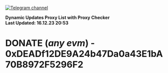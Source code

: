 [![Telegram channel](https://img.shields.io/endpoint?url=https://runkit.io/damiankrawczyk/telegram-badge/branches/master?url=https://t.me/n4z4v0d)](https://t.me/n4z4v0d) 

**Dynamic Updates Proxy List with Proxy Checker**  
**Last Updated: 16.12.23 20:53**

# DONATE (_any evm_) - 0xDEADf12DE9A24b47Da0a43E1bA70B8972F5296F2
